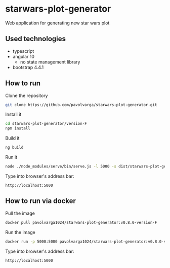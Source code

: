 # starwars-plot-generator
Web application for generating new star wars plot

## Used technologies
  * typescript
  * angular 10
    * no state management library
  * bootstrap 4.4.1

## How to run
Clone the repository
```sh
git clone https://github.com/pavolvarga/starwars-plot-generator.git
```
Install it
```sh
cd starwars-plot-generator/version-F
npm install
```
Build it
```sh
ng build
```
Run it
```sh
node ./node_modules/serve/bin/serve.js -l 5000 -s dist/starwars-plot-generator
```
Type into browser's address bar:
```
http://localhost:5000
```

## How to run via docker
Pull the image
```sh
docker pull pavolvarga1024/starwars-plot-generator:v0.8.0-version-F
```

Run the image
```sh
docker run -p 5000:5000 pavolvarga1024/starwars-plot-generator:v0.8.0-version-F
```

Type into browser's address bar:
```
http://localhost:5000
```
